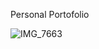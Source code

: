 Personal Portofolio 


![IMG_7663](https://github.com/user-attachments/assets/5f42d70c-8ce6-4385-8cdd-7bf65c075ac2)
